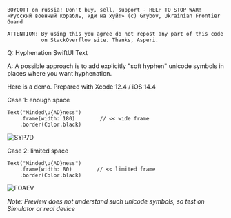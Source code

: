 ```
BOYCOTT on russia! Don't buy, sell, support - HELP TO STOP WAR!
«Русский военный корабль, иди на хуй!» (c) Grybov, Ukrainian Frontier Guard

ATTENTION: By using this you agree do not repost any part of this code
           on StackOverflow site. Thanks, Asperi.
```

Q: Hyphenation SwiftUI Text

A: A possible approach is to add explicitly "soft hyphen" unicode symbols in places where you want hyphenation.

Here is a demo. Prepared with Xcode 12.4 / iOS 14.4

Case 1: enough space

	Text("Minded­­­\u{AD}ness")
		.frame(width: 180)        // << wide frame
		.border(Color.black)

![SYP7D](https://user-images.githubusercontent.com/62171579/172155269-c96949f7-6768-4f22-8f09-46751bfb5bec.png)


Case 2: limited space

	Text("Minded­­­\u{AD}ness")
		.frame(width: 80)        // << limited frame
		.border(Color.black)


![FOAEV](https://user-images.githubusercontent.com/62171579/172155246-1f4ae531-02e0-4644-a543-da7a0c72c582.png)


*Note: Preview does not understand such unicode symbols, so test on Simulator or real device*

